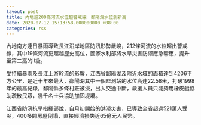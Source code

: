 ```yaml
---
layout: post
title: 內地逾200條河流水位超警戒線　鄱陽湖水位創新高
date: 2020-07-12 15:13:58.000000000 +08:00
categories: rss
---
```


內地南方連日暴雨導致長江沿岸地區防汛形勢嚴峻，212條河流的水位超出警戒線，其中19條河流更超越歷史高位，國家水利部將水旱災害防禦應急響應，提升至第二高的II級。

受持續暴雨及長江上游幹流的影響，江西省鄱陽湖及附近水域的面積達到4206平方公里，是近十年來最大，鄱陽湖其中一個監測站的水位高達22.58米，打破1998年的最高紀錄，鄱陽縣多條村莊被浸，出入交通中斷，救援人員只能夠用橡皮艇協助疏散民眾，幾千名士兵協助加固堤壩。

江西省防汛抗旱指揮部說，自月初開始的洪澇災害，已導致全省超過521萬人受災，400多間房屋倒塌，直接經濟損失近65億元人民幣。
